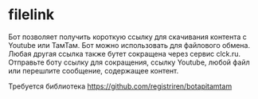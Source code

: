 # filelink
Бот позволяет получить короткую ссылку для скачивания контента c Youtube или ТамТам. Бот можно использовать для файлового обмена. Любая другая ссылка также бутет сокращена через сервис clck.ru. Отправьте боту ссылку для сокращения, ссылку Youtube, любой файл или перешлите сообщение, содержащее контент.  

Требуется библиотека https://github.com/registriren/botapitamtam
